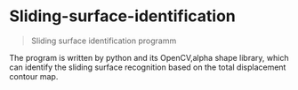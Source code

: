 # Sliding-surface-identification
> Sliding surface identification programm

The program is written by python and its OpenCV,alpha shape library, which can identify the sliding surface recognition based on the total displacement contour map.
